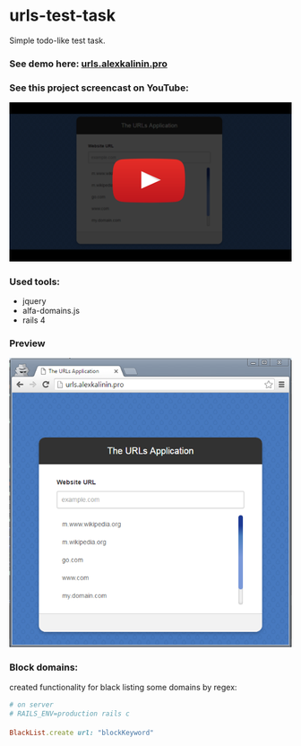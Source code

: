 # urls-test-task

Simple todo-like test task.

### See demo here: [urls.alexkalinin.pro](http://urls.alexkalinin.pro/)

### See this project screencast on YouTube:
<a href="https://youtu.be/FwAvaRYmnAg" target="_blank">
   <img alt="see on youtube" src="_preview/GithubVideoPreview.png"/>
</a>

### Used tools:
* jquery
* alfa-domains.js
* rails 4

### Preview
![preview](_preview/preview.png)


### Block domains:

created functionality for black listing some domains by regex:

```ruby
# on server
# RAILS_ENV=production rails c

BlackList.create url: "blockKeyword"
```
